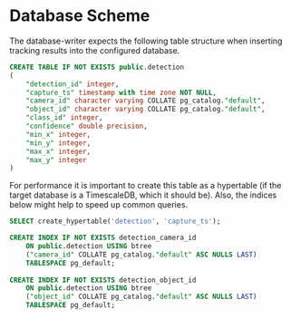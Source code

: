 # Database Scheme
The database-writer expects the following table structure when inserting tracking results into the configured database.
```sql
CREATE TABLE IF NOT EXISTS public.detection
(
    "detection_id" integer,
    "capture_ts" timestamp with time zone NOT NULL,
    "camera_id" character varying COLLATE pg_catalog."default",
    "object_id" character varying COLLATE pg_catalog."default",
    "class_id" integer,
    "confidence" double precision,
    "min_x" integer,
    "min_y" integer,
    "max_x" integer,
    "max_y" integer
)
```

For performance it is important to create this table as a hypertable
(if the target database is a TimescaleDB, which it should be).
Also, the indices below might help to speed up common queries.

```sql 
SELECT create_hypertable('detection', 'capture_ts');

CREATE INDEX IF NOT EXISTS detection_camera_id
    ON public.detection USING btree
    ("camera_id" COLLATE pg_catalog."default" ASC NULLS LAST)
    TABLESPACE pg_default;
    
CREATE INDEX IF NOT EXISTS detection_object_id
    ON public.detection USING btree
    ("object_id" COLLATE pg_catalog."default" ASC NULLS LAST)
    TABLESPACE pg_default;
```